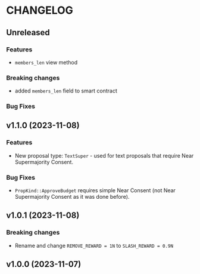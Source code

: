 <!-- markdownlint-disable MD013 -->
<!-- markdownlint-disable MD024 -->

<!--
Changelogs are for humans, not machines.
There should be an entry for every single version.
The same types of changes should be grouped.
The latest version comes first.
The release date of each version is displayed.

Usage:

Change log entries are to be added to the Unreleased section. Example entry:

* [#<PR-number>](https://github.com/umee-network/umee/pull/<PR-number>) <description>

-->

# CHANGELOG

## Unreleased

### Features

- `members_len` view method

### Breaking changes

- added `members_len` field to smart contract

### Bug Fixes

## v1.1.0 (2023-11-08)

### Features

- New proposal type: `TextSuper` - used for text proposals that require Near Supermajority Consent.

### Bug Fixes

- `PropKind::ApproveBudget` requires simple Near Consent (not Near Supermajority Consent as it was done before). 

## v1.0.1 (2023-11-08)


### Breaking changes

- Rename and change `REMOVE_REWARD = 1N` to `SLASH_REWARD = 0.9N`



## v1.0.0 (2023-11-07)
